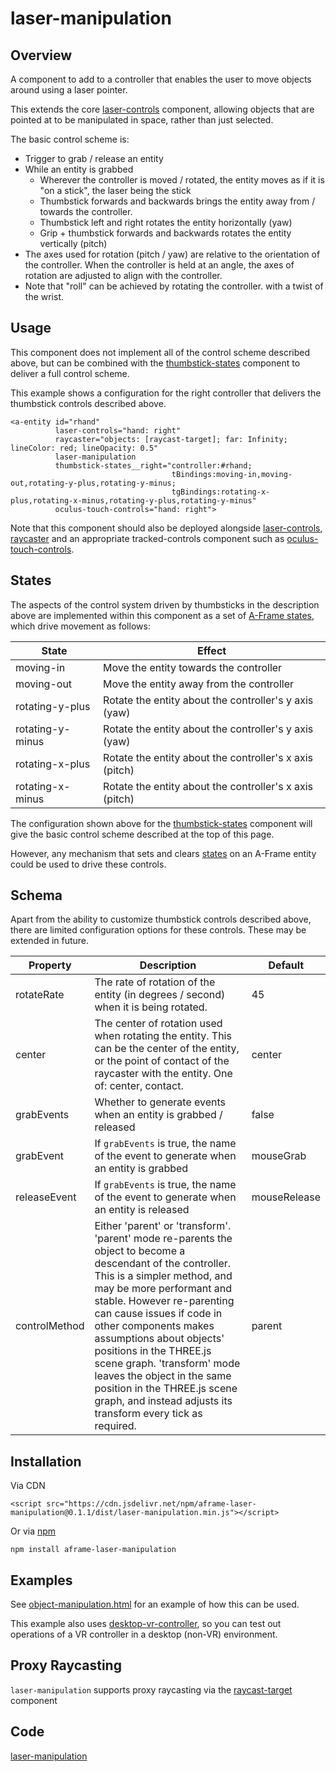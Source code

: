 # laser-manipulation

## Overview

A component to add to a controller that enables the user to move objects around using a laser pointer.

This extends the core [laser-controls](https://aframe.io/docs/1.3.0/components/laser-controls.html) component, allowing objects that are pointed at to be manipulated in space, rather than just selected.

The basic control scheme is:

- Trigger to grab / release an entity
- While an entity is grabbed
  - Wherever the controller is moved / rotated, the entity moves as if it is "on a stick", the laser being the stick
  - Thumbstick forwards and backwards brings the entity away from / towards the controller.
  - Thumbstick left and right rotates the entity horizontally (yaw)
  - Grip + thumbstick forwards and backwards rotates the entity vertically (pitch)
- The axes used for rotation (pitch / yaw) are relative to the orientation of the controller.  When the controller is held at an angle, the axes of rotation are adjusted to align with the controller.
- Note that "roll" can be achieved by rotating the controller. with a twist of the wrist.



## Usage

This component does not implement all of the control scheme described above, but can be combined with the [thumbstick-states](https://diarmidmackenzie.github.io/aframe-components/docs/thumbstick-states.html) component to deliver a full control scheme.

This example shows a configuration for the right controller that delivers the thumbstick controls described above.

```
<a-entity id="rhand"                  
          laser-controls="hand: right"
          raycaster="objects: [raycast-target]; far: Infinity; lineColor: red; lineOpacity: 0.5"
          laser-manipulation
          thumbstick-states__right="controller:#rhand;
                                    tBindings:moving-in,moving-out,rotating-y-plus,rotating-y-minus;
                                    tgBindings:rotating-x-plus,rotating-x-minus,rotating-y-plus,rotating-y-minus"
          oculus-touch-controls="hand: right">
```

Note that this component should also be deployed alongside [laser-controls](https://aframe.io/docs/1.3.0/components/laser-controls.html), [raycaster](https://aframe.io/docs/1.3.0/components/raycaster.html) and an appropriate tracked-controls component such as [oculus-touch-controls](https://aframe.io/docs/1.3.0/components/oculus-touch-controls.html).



## States

The aspects of the control system driven by thumbsticks in the description above are implemented within this component as a set of [A-Frame states](https://aframe.io/docs/1.3.0/core/entity.html#addstate-statename), which drive movement as follows:

| State            | Effect                                                  |
| ---------------- | ------------------------------------------------------- |
| moving-in        | Move the entity towards the controller                  |
| moving-out       | Move the entity away from the controller                |
| rotating-y-plus  | Rotate the entity about the controller's y axis (yaw)   |
| rotating-y-minus | Rotate the entity about the controller's y axis (yaw)   |
| rotating-x-plus  | Rotate the entity about the controller's x axis (pitch) |
| rotating-x-minus | Rotate the entity about the controller's x axis (pitch) |

The configuration shown above for the [thumbstick-states](https://diarmidmackenzie.github.io/aframe-components/docs/thumbstick-states.html) component will give the basic  control scheme described at the top of this page.

However, any mechanism that sets and clears [states](https://aframe.io/docs/1.3.0/core/entity.html#addstate-statename) on an A-Frame entity could be used to drive these controls. 



## Schema

Apart from the ability to customize thumbstick controls described above, there are limited configuration options for these controls.  These may be extended in future.

| Property      | Description                                                  | Default      |
| ------------- | ------------------------------------------------------------ | ------------ |
| rotateRate    | The rate of rotation of the entity (in degrees / second) when it is being rotated. | 45           |
| center        | The center of rotation used when rotating the entity.  This can be the center of the entity, or the point of contact of the raycaster with the entity.  One of: center, contact. | center       |
| grabEvents    | Whether to generate events when an entity is grabbed / released | false        |
| grabEvent     | If `grabEvents` is true, the name of the event to generate when an entity is grabbed | mouseGrab    |
| releaseEvent  | If `grabEvents` is true, the name of the event to generate when an entity is released | mouseRelease |
| controlMethod | Either 'parent' or 'transform'. <br />'parent' mode re-parents the object to become a descendant of the controller.  This is a simpler method, and may be more performant and stable.  However re-parenting can cause issues if code in other components makes assumptions about objects' positions in the THREE.js scene graph.  'transform' mode leaves the object in the same position in the THREE.js scene graph, and instead adjusts its transform every tick as required. | parent       |



## Installation

Via CDN 

```
<script src="https://cdn.jsdelivr.net/npm/aframe-laser-manipulation@0.1.1/dist/laser-manipulation.min.js"></script>
```

Or via [npm](https://www.npmjs.com/package/aframe-laser-manipulation)

```
npm install aframe-laser-manipulation
```



## Examples

See [object-manipulation.html](https://diarmidmackenzie.github.io/aframe-components/component-usage/object-manipulation.html) for an example of how this can be used.

This example also uses [desktop-vr-controller](https://diarmidmackenzie.github.io/aframe-components/docs/desktop-vr-controller.html), so you can test out operations of a VR controller in a desktop (non-VR) environment.



## Proxy Raycasting

`laser-manipulation` supports proxy raycasting via the [raycast-target](https://diarmidmackenzie.github.io/aframe-components/docs/raycast-target.html) component



## Code

  [laser-manipulation](https://github.com/diarmidmackenzie/aframe-components/blob/main/components/laser-manipulation/index.js)